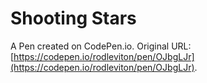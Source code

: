 # Shooting Stars

A Pen created on CodePen.io. Original URL: [https://codepen.io/rodleviton/pen/OJbgLJr](https://codepen.io/rodleviton/pen/OJbgLJr).

